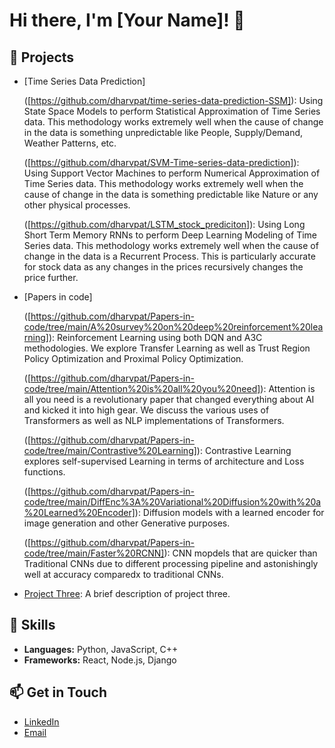 # Hi there, I'm [Your Name]! 👋

## 🚀 Projects

- [Time Series Data Prediction]

    ([https://github.com/dharvpat/time-series-data-prediction-SSM]): Using State Space Models to perform Statistical Approximation of Time Series data. This methodology works extremely well when the cause of change in the data is something unpredictable like People, Supply/Demand, Weather Patterns, etc.

    ([https://github.com/dharvpat/SVM-Time-series-data-prediction]): Using Support Vector Machines to perform Numerical Approximation of Time Series data. This methodology works extremely well when the cause of change in the data is something predictable like Nature or any other physical processes.

    ([https://github.com/dharvpat/LSTM_stock_prediciton]): Using Long Short Term Memory RNNs to perform Deep Learning Modeling of Time Series data. This methodology works extremely well when the cause of change in the data is a Recurrent Process. This is particularly accurate for stock data as any changes in the prices recursively changes the price further.


- [Papers in code]

    ([https://github.com/dharvpat/Papers-in-code/tree/main/A%20survey%20on%20deep%20reinforcement%20learning]): Reinforcement Learning using both DQN and A3C methodologies. We explore Transfer Learning as well as Trust Region Policy Optimization and Proximal Policy Optimization.

    ([https://github.com/dharvpat/Papers-in-code/tree/main/Attention%20is%20all%20you%20need]): Attention is all you need is a revolutionary paper that changed everything about AI and kicked it into high gear. We discuss the various uses of Transformers as well as NLP implementations of Transformers.

    ([https://github.com/dharvpat/Papers-in-code/tree/main/Contrastive%20Learning]): Contrastive Learning explores self-supervised Learning in terms of architecture and Loss functions.

    ([https://github.com/dharvpat/Papers-in-code/tree/main/DiffEnc%3A%20Variational%20Diffusion%20with%20a%20Learned%20Encoder]): Diffusion models with a learned encoder for image generation and other Generative purposes.

    ([https://github.com/dharvpat/Papers-in-code/tree/main/Faster%20RCNN]): CNN mopdels that are quicker than Traditional CNNs due to different processing pipeline and astonishingly well at accuracy comparedx to traditional CNNs.

- [Project Three](https://github.com/dharvpat/project-three): A brief description of project three.

## 💼 Skills

- **Languages:** Python, JavaScript, C++
- **Frameworks:** React, Node.js, Django

## 📫 Get in Touch

- [LinkedIn](https://www.linkedin.com/in/yourprofile)
- [Email](mailto:youremail@example.com)
